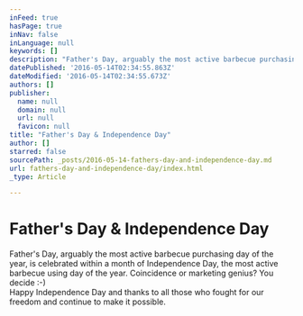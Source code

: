 ```yaml
---
inFeed: true
hasPage: true
inNav: false
inLanguage: null
keywords: []
description: "Father's Day, arguably the most active barbecue purchasing day of the year, is celebrated within a month of Independence Day, the most active barbecue using day of the year. Coincidence or marketing genius? You decide :-)  Happy Independence Day and thanks to all those who fought for our freedom and continue to make it possible."
datePublished: '2016-05-14T02:34:55.863Z'
dateModified: '2016-05-14T02:34:55.673Z'
authors: []
publisher:
  name: null
  domain: null
  url: null
  favicon: null
title: "Father's Day & Independence Day"
author: []
starred: false
sourcePath: _posts/2016-05-14-fathers-day-and-independence-day.md
url: fathers-day-and-independence-day/index.html
_type: Article

---
```

# Father's Day & Independence Day

Father's Day, arguably the most active barbecue purchasing day of the year, is celebrated within a month of Independence Day, the most active barbecue using day of the year. Coincidence or marketing genius? You decide :-)  
Happy Independence Day and thanks to all those who fought for our freedom and continue to make it possible.